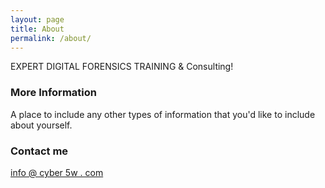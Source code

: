 ```yaml
---
layout: page
title: About
permalink: /about/
---
```


EXPERT DIGITAL FORENSICS TRAINING & Consulting!

### More Information

A place to include any other types of information that you'd like to include about yourself.

### Contact me

[info @ cyber 5w . com](mailto:<email>)
